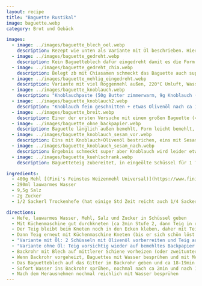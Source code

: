 ```yaml
---
layout: recipe
title: "Baguette Rustikal"
image: baguette.webp
category: Brot und Gebäck

images:
  - image: ../images/baguette_blech_oel.webp
    description: Rezept wie unten als Variante mit Öl beschrieben. Hier sieht man die Behälter für die letzte Teigrast (besser wären 2 Kermaikschüsseln). Dann Hände einölen, mit Händen Blech eingeölt und mit öligen Händen Teig direkt aus Schüssel nehmen. Dann Teig in 2 Teile teilen und 2 Baguettes backen. Schmeckt super, ist rundherum resch, auch der Boden (der durchs Backpapier sonst zu hell bleibt)
  - image: ../images/baguette_gedreht.webp
    description: Kein Baguetteblech dafür eingedreht damit es die Form behält (270ml Wasser, 220°C 19min)
  - image: ../images/baguette_gedreht_chia.webp
    description: Belegt zb mit Chiasamen schmeckt das Baguette auch super (auch eingerollt, aber vmtl 290ml Wasser und 18min 250°C Ober/Unterhitze)
  - image: ../images/baguette_mehlig_eingedreht.webp
    description: Variante mit viel Roggenmehl außen, 220°C Umluft, Wasser auf Blech darunter, nicht angesprüht. Kruste war perfekt, alles beibehalten außer evtl ansprühen weil es recht staubig war
  - image: ../images/baguette_knoblauch.webp
    description: "Knoblauchpaste (50g Butter zimmerwarm, 9g Knoblauch (3 Zehen), 1g Kräutersalz, 5g Petersilie): zuerst Knoblauch in Zerkleinerer zerkleinern, dann Rest dazu und zerkleinern). Im Kühlschrank lagern und 30min vorm Einstreichen rausnehmen. Baguette 4min vor dem Ende rausnehmen, einschneiden, einstreichen, auf Backpapier legen und die restliche Zeit fertig backen"
  - image: ../images/baguette_knoblauch2.webp
    description: "Knoblauch fein geschnitten + etwas Olivenöl nach ca 10min Backzeit draufgestrichen. Sehr gut aber noch zu dunkel. Evtl erst 4-5min vor Schluss draufgeben"
  - image: ../images/baguette_breit.webp
    description: Einer der ersten Versuche mit einem großen Baguette (400g Mehl) war flach und ähnlich wie Weißbrot aber gut
  - image: ../images/baguette_ohne_backpapier.webp
    description: Baguette länglich außen bemehlt, Form leicht bemehlt, direkt ohne Papier auf Blech. Wird gut, hängt aber leider am Blech und zerreißt beim Lösen. 1 von 3 ging gut, daher besser nicht machen (oder SEHR VIEL Mehl auf Blech geben?)
  - image: ../images/baguette_knoblauch_sesam_vor.webp
    description: Eins mit Knoblauch+Olivenöl bestrichen, eins mit Sesam belegt
  - image: ../images/baguette_knoblauch_sesam_nach.webp
    description: Ergebnis schmeckt super aber Knoblauch wird leider etwas dunkel. Evtl erst nach 10min draufstreichen?
  - image: ../images/baguette_kuehlschrank.webp
    description: Baguetteteig zubereitet, in eingeölte Schüssel für 1 Tag. Dann auf Backpapier kippen, außen etwas einölen und backen. War sehr gut, nur selbst wie es fertig war zu ölig. Schmeckt super wenn man Olivenöl+Knoblauch aufs fertige Brot streicht

ingredients:
  - 400g Mehl [(Fini's Feinstes Weizenmehl Universal)](https://www.finis-feinstes.at/de/sortiment/mehle/index.aspx?detail=66&hl=Fini%E2%80%99s%20Feinstes%20Weizenmehl%20universal)
  - 290ml lauwarmes Wasser
  - 9,5g Salz
  - 2g Zucker
  - 1/2 Sackerl Trockenhefe (hat einige Std Zeit reicht auch 1/4 Sackerl)

directions:
  - Hefe, lauwarmes Wasser, Mehl, Salz und Zucker in Schüssel geben
  - Mit Küchenmaschine gut durchkneten (ca 2min Stufe 2, dann Teig in die Mitte putzen, danach 5min Stufe 3)
  - Der Teig bleibt beim Kneten noch in den Ecken kleben, daher mit Teigkarte in Mitte putzen und zugedeckt 1h gehen lassen (Knethaken und Teigkarte säubern)
  - Dann Teig erneut mit Küchenmaschine Kneten (bis er sich schön löst und kneten lässt). Anschließend nochmal 1h rasten lassen. Den Schritt beliebig oft wiederholen bzw auch länger rasten lassen
  - "Variante mit Öl: 2 Schüsseln mit Olivenöl vorberreiten und Teig aus Küchenmaschine-Schüssel halbieren und in jede Schüssel putzen. Gut mit Öl bedecken damit der Teig nicht anklebt. Nochmal 1h rasten lassen, danach Baguetteblech mit Öl einfetten und Teig aus Schüsseln länglich ausziehen und drauf geben (möglichst wenig kneten)"
  - "Variante ohne Öl: Teig vorsichtig wieder auf bemehltes Backpapier putzen, evtl darauf etwas Mehl verteilen, in 2 Stücke zerteilen und beide Baguettes langsam länglich ausziehen und spiralförmig drehen (dadurch behalten sie die Form) oder das bemehlte Backpapier auf ein Baguetteblech legen, 3 Baguettes formen und mit Wasser besprühen. 10min zugedeckt rasten lassen"
  - Backrohr mit Blech auf mittlerer Schiene vorheizen (oder zweitunterste Schiene wenn Baguetteblech+Backpapier)
  - Wenn Backrohr vorgeheizt, Baguettes mit Wasser besprühen und mit Messer einschneiden (evtl anderes Ende festhalten weil Teig sich beim Schneiden zu einer Seite zieht)
  - Das Baguetteblech auf das Gitter im Backrohr geben und ca 18-19min bei 250°C Ober-/Unterhitze (zweitunterste Schiene) backen
  - Sofort Wasser ins Backrohr sprühen, nochmal nach ca 2min und nach 10min kurz Tür öffnen um Dampf rauszulassen
  - Nach dem Herausnehmen nochmal reichlich mit Wasser besprühen
---
```

